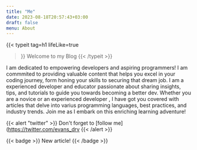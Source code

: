 ```yaml
---
title: "Me"
date: 2023-08-18T20:57:43+03:00
draft: false
menu: About
---
```


{{< typeit
tag=h1
lifeLike=true
>}}
Welcome to my Blog
{{< /typeit >}}

I am dedicated to empowering developers and aspiring programmers! I am commmited to providing valuable content that helps you excel in your coding journey, form honing your skills to securing that dream job. I am a experienced developer and educator passionate about sharing insights, tips, and tutorials to guide you towards becoming a better dev. Whether you are a novice or an experienced developer , I have got you covered with articles that delve into varius programming languages, best practices, and industry trends. Join me as I embark on this enriching learning adventure!  

{{< alert "twitter" >}}
Don't forget to [follow me](https://twitter.com/evans_drv
{{< /alert >}}



{{< badge >}}
New article!
{{< /badge >}}

